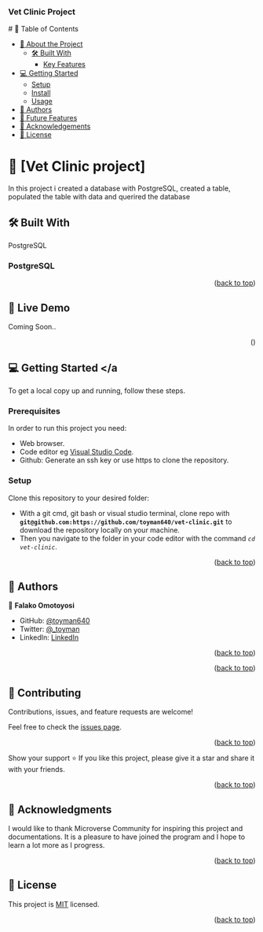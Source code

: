 <a name="readme-top"></a>

  <h3><b>Vet Clinic Project
</b></h3>

</div>
# 📗 Table of Contents

- [📖 About the Project](#about-project)
  - [🛠 Built With](#built-with)
    - [Key Features](#key-features)
- [💻 Getting Started](#getting-started)
  - [Setup](#setup)
  - [Install](#install)
  - [Usage](#usage)
- [👥 Authors](#authors)
- [🔭 Future Features](#future-features)
- [🙏 Acknowledgements](#acknowledgements)
- [📝 License](#license)

# 📖 [Vet Clinic project] <a name="about-project"></a>
In this project i created a database with PostgreSQL, created a table, populated the table with data and querired the database

## 🛠 Built With <a name="built-with"></a>

PostgreSQL

### PostgreSQL <a name="tech-stack"></a>






<p align="right">(<a href="#readme-top">back to top</a>)</p>


## 🚀 Live Demo <a name="live-demo"></a>

Coming Soon..



<p align="right">(<a href="#readme-top"></a>)</p>

<!-- GETTING STARTED -->

## 💻 Getting Started <a name="getting-started"></a

To get a local copy up and running, follow these steps.

### Prerequisites

In order to run this project you need:

- Web browser.
- Code editor eg [Visual Studio Code](https://code.visualstudio.com/download).
- Github: Generate an ssh key or use https to clone the repository.

### Setup

Clone this repository to your desired folder:

- With a git cmd, git bash or visual studio terminal, clone repo with **``git@github.com:https://github.com/toyman640/vet-clinic.git``** to download the repository locally on your machine.
- Then you navigate to the folder in your code editor with the command *``cd vet-clinic``*.

<p align="right">(<a href="#readme-top">back to top</a>)</p>



<!-- AUTHORS -->

## 👥 Authors <a name="authors"></a>

 👤 **Falako Omotoyosi**

- GitHub: [@toyman640](https://github.com/toyman640)
- Twitter: [@_toyman](https://twitter.com/_toyman)
- LinkedIn: [LinkedIn](https://linkedin.com/in/linkedinhandle) 

<p align="right">(<a href="#readme-top">back to top</a>)</p>

<!-- FUTURE FEATURES -->



<p align="right">(<a href="#readme-top">back to top</a>)</p>

<!-- CONTRIBUTING -->

## 🤝 Contributing <a name="contributing"></a>

Contributions, issues, and feature requests are welcome!

Feel free to check the [issues page](../../issues/).

<p align="right">(<a href="#readme-top">back to top</a>)</p>

<!-- SUPPORT -->

Show your support ⭐️
If you like this project, please give it a star and share it with your friends.


<p align="right">(<a href="#readme-top">back to top</a>)</p>

<!-- ACKNOWLEDGEMENTS -->

## 🙏 Acknowledgments <a name="acknowledgements"></a>
I would like to thank Microverse Community for inspiring this project and documentations. It is a pleasure to have joined the program and I hope to learn a lot more as I progress.




<p align="right">(<a href="#readme-top">back to top</a>)</p>


<!-- LICENSE -->

## 📝 License <a name="license"></a>

This project is [MIT](./LICENSE) licensed.

<p align="right">(<a href="#readme-top">back to top</a>)</p>


